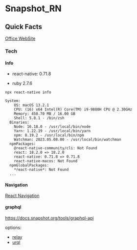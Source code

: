 # Snapshot_RN

## Quick Facts

[Office  WebSite](https://snapshot.org/)

### Tech

#### Info

- react-native: 0.71.8

- ruby 2.7.6

`npx react-native info`

```
System:
    OS: macOS 13.2.1
    CPU: (16) x64 Intel(R) Core(TM) i9-9880H CPU @ 2.30GHz
    Memory: 450.70 MB / 16.00 GB
    Shell: 5.8.1 - /bin/zsh
  Binaries:
    Node: 16.18.0 - /usr/local/bin/node
    Yarn: 1.22.19 - /usr/local/bin/yarn
    npm: 8.19.2 - /usr/local/bin/npm
    Watchman: 2023.05.08.00 - /usr/local/bin/watchman
  npmPackages:
    @react-native-community/cli: Not Found
    react: 18.2.0 => 18.2.0 
    react-native: 0.71.8 => 0.71.8 
    react-native-macos: Not Found
  npmGlobalPackages:
    *react-native*: Not Found
  ...  

```


#### Navigation
[React Navigation](https://reactnavigation.org/)

#### graphql
https://docs.snapshot.org/tools/graphql-api

options: 
- [relay](https://relay.dev/)
- [urql](https://formidable.com/open-source/urql/)
